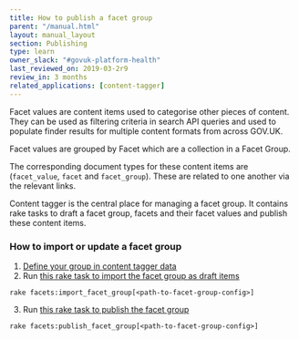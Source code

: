 ```yaml
---
title: How to publish a facet group
parent: "/manual.html"
layout: manual_layout
section: Publishing
type: learn
owner_slack: "#govuk-platform-health"
last_reviewed_on: 2019-03-2r9
review_in: 3 months
related_applications: [content-tagger]
---
```


Facet values are content items used to categorise other pieces of content. They can be used as filtering criteria in search API queries and used to populate finder results for multiple content formats from across GOV.UK.


Facet values are grouped by Facet which are a collection in a Facet Group.

The corresponding document types for these content items are (`facet_value`, `facet` and `facet_group`). These are related to one another via the relevant links.

Content tagger is the central place for managing a facet group. It contains rake tasks to draft a facet group, facets and their facet values and publish these content items.


### How to import or update a facet group

1. [Define your group in content tagger data](https://raw.githubusercontent.com/alphagov/content-tagger/master/lib/data/find-eu-exit-guidance-business.yml)
2. Run [this rake task to import the facet group as draft items](https://deploy.integration.publishing.service.gov.uk/job/run-rake-task/parambuild/?TARGET_APPLICATION=content-tagger&MACHINE_CLASS=backend&RAKE_TASK=facets:import_facet_group[%22lib/data/find-eu-exit-guidance-business.yml%22])

```
rake facets:import_facet_group[<path-to-facet-group-config>]
```

3. Run [this rake task to publish the facet group](https://deploy.integration.publishing.service.gov.uk/job/run-rake-task/parambuild/?TARGET_APPLICATION=content-tagger&MACHINE_CLASS=backend&RAKE_TASK=facets:publish_facet_group[%22lib/data/find-eu-exit-guidance-business.yml%22])

```
rake facets:publish_facet_group[<path-to-facet-group-config>]
```
